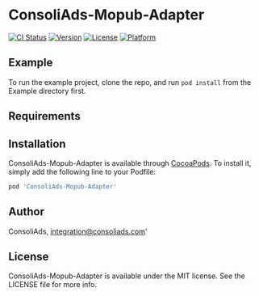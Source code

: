 # ConsoliAds-Mopub-Adapter

[![CI Status](https://img.shields.io/travis/IntegrationConsoliAds/ConsoliAds-Mopub-Adapter.svg?style=flat)](https://travis-ci.org/IntegrationConsoliAds/ConsoliAds-Mopub-Adapter)
[![Version](https://img.shields.io/cocoapods/v/ConsoliAds-Mopub-Adapter.svg?style=flat)](https://cocoapods.org/pods/ConsoliAds-Mopub-Adapter)
[![License](https://img.shields.io/cocoapods/l/ConsoliAds-Mopub-Adapter.svg?style=flat)](https://cocoapods.org/pods/ConsoliAds-Mopub-Adapter)
[![Platform](https://img.shields.io/cocoapods/p/ConsoliAds-Mopub-Adapter.svg?style=flat)](https://cocoapods.org/pods/ConsoliAds-Mopub-Adapter)

## Example

To run the example project, clone the repo, and run `pod install` from the Example directory first.

## Requirements

## Installation

ConsoliAds-Mopub-Adapter is available through [CocoaPods](https://cocoapods.org). To install
it, simply add the following line to your Podfile:

```ruby
pod 'ConsoliAds-Mopub-Adapter'
```

## Author

ConsoliAds, integration@consoliads.com'

## License

ConsoliAds-Mopub-Adapter is available under the MIT license. See the LICENSE file for more info.
